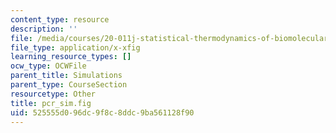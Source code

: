 ```yaml
---
content_type: resource
description: ''
file: /media/courses/20-011j-statistical-thermodynamics-of-biomolecular-systems-be-011j-spring-2004/525555d096dc9f8c8ddc9ba561128f90_pcr_sim.fig
file_type: application/x-xfig
learning_resource_types: []
ocw_type: OCWFile
parent_title: Simulations
parent_type: CourseSection
resourcetype: Other
title: pcr_sim.fig
uid: 525555d0-96dc-9f8c-8ddc-9ba561128f90
---
```

